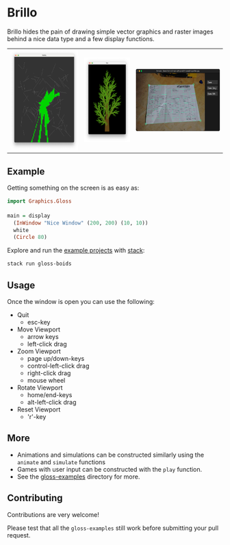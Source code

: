 # Brillo

Brillo hides the pain of drawing simple vector graphics and raster images
behind a nice data type and a few display functions.

<table>
  <tr>
    <td>
      <img
        src="gloss-examples/picture/Visibility/screenshot.png"
        width="228"
        height="235"
      >
    </td>
    <td>
      <img
        src="gloss-examples/picture/Tree/screenshot.png"
        width="153"
        height="198"
      >
    </td>
    <td>
      <img
        src="gloss-examples/images/perspec.png"
        width="280"
        height="145"
      >
    </td>
  </tr>
</table>


## Example

Getting something on the screen is as easy as:

```hs
import Graphics.Gloss

main = display
  (InWindow "Nice Window" (200, 200) (10, 10))
  white
  (Circle 80)
```

Explore and run the [example projects](./gloss-examples/README.md)
with [stack](http://haskellstack.org):

```sh
stack run gloss-boids
```


## Usage

Once the window is open you can use the following:

- Quit
  - esc-key
- Move Viewport
  - arrow keys
  - left-click drag
- Zoom Viewport
  - page up/down-keys
  - control-left-click drag
  - right-click drag
  - mouse wheel
- Rotate Viewport
  - home/end-keys
  - alt-left-click drag
- Reset Viewport
  - 'r'-key


## More

- Animations and simulations can be constructed similarly
    using the `animate` and `simulate` functions
- Games with user input can be constructed with the `play` function.
- See the [gloss-examples](./gloss-examples/README.md) directory for more.


## Contributing

Contributions are very welcome!

Please test that all the `gloss-examples` still work
before submitting your pull request.
